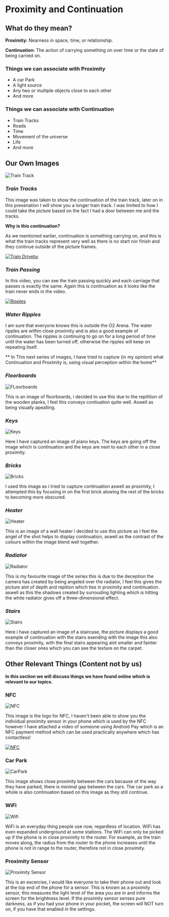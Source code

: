# Proximity and  Continuation

## What do they mean?
**Proximity:** Nearness in space, time, or relationship.

**Continuation:** The action of carrying something on over time or the state of being carried on.

### Things we can associate with Proximity
* A car Park
* A light source
* Any two or multiple objects close to each other
* And more

### Things we can associate with Continuation
* Train Tracks
* Roads
* Time
* Movement of the universe
* Life
* And more

## Our Own Images

![Train Track](https://github.com/EmptyRave/EyeBombing/blob/master/20161006_160052.jpg "Continuation")

### _Train Tracks_

This image was taken to show the continuation of the train track, later on in this presenation I will show you a longer train track. I was limited to how I could take the picture based on the fact I had a door between me and the tracks.

**Why is this continuation?**

As we mentioned earlier, continuation is something carrying on, and this is what the train tracks represent very well as there is no start nor finish and they continue outside of the picture frames.

[![Train Driveby](https://img.youtube.com/vi/f68Pd4uUcmM/0.jpg)](https://www.youtube.com/watch?v=f68Pd4uUcmM "Train Passing")

### _Train Passing_

In this video, you can see the train passing quickly and each carriage that passes is exactly the same. Again this is continuation as it looks like the train never ends in the video.

[![Ripples](https://img.youtube.com/vi/KcA8zmU4eiQ/0.jpg)](https://www.youtube.com/watch?v=KcA8zmU4eiQ "Ripples")

### _Water Ripples_

I am sure that everyone knows this is outside the O2 Arena. The water ripples are within close proximity and is also a good example of continuation. The ripples is continuing to go on for a long period of time until the water has been turned off, otherwise the ripples will keep on repeating itself.

** In This next series of images, I have tried to capture (in my opinion) what Continuation and Proximity is, using visual perception within the home**

### _Floorboards_

![FLoorboards](https://github.com/EmptyRave/EyeBombing/blob/master/IMG_20161008_180732.jpg "Tiles")

This is an image of floorboards, i decided to use this due to the repitition of the wooden planks, I feel this conveys contiuation quite well. Aswell as being visually apealling.

### _Keys_

![Keys](https://github.com/EmptyRave/EyeBombing/blob/master/IMG_20161008_181235.jpg "Keyboard")

Here I have captured an image of piano keys. The keys are going off the image which is continuation and the keys are next to each other in a close proximity.

### _Bricks_

![Bricks](https://github.com/EmptyRave/EyeBombing/blob/master/IMG_20161008_181429.jpg "Bricks")

I used this image as i tried to capture continuation aswell as proximity, I attempted this by focusing in on the first brick alowing the rest of the bricks to becoming more obscured.

### _Heater_

![Heater](https://github.com/EmptyRave/EyeBombing/blob/master/IMG_20161008_181601.jpg "Heaters")

This is an image of a wall heater i decided to use this picture as I feel the angel of the shot helps to display continuation, aswell as the contrast of the colours within the image blend well together.

### _Radiator_

![Radiator](https://github.com/EmptyRave/EyeBombing/blob/master/IMG_20161008_181959.jpg "Radiator")

This is my favourite image of the series this is due to the deception the camera has created by being angeled over the radiator, I feel this gives the picture alot of depth and repition which ties in proximity and continuation. aswell as this the shadows created by surrouding lighting which is hitting the white radiator gives off a three-dimensional effect.  

### _Stairs_

![Stairs](https://github.com/EmptyRave/EyeBombing/blob/master/IMG_20161008_181743.jpg "Stairs")

Here i have captured an image of a staircase, the picture displays a good example of continuation with the stairs exending with the image this also conveys proximity, with the final stairs appearing alot smaller and fainter than the closer ones which you can see the texture on the carpet.

## Other Relevant Things (Content not by us)

**In this section we will discuss things we have found online which is relevant to our topics.**

### NFC

![NFC](https://github.com/EmptyRave/EyeBombing/blob/master/NFC.jpg "NFC")

This image is the logo for NFC, I haven't been able to show you the individual proximity sensor in your phone which is used by the NFC however I have attached a video of someone using Android Pay which is an NFC payment method which can be used practically anywhere which has contactless!

[![NFC](https://img.youtube.com/vi/OkzGPV0aoV4/0.jpg)](https://www.youtube.com/watch?v=OkzGPV0aoV4 "NFC")

### Car Park

![CarPark](https://github.com/EmptyRave/EyeBombing/blob/master/CarPark.jpg "CarPark")

This image shows close proximity between the cars because of the way they have parked, there is minimal gap between the cars. The car park as a whole is also continuation based on this image as they still continue.

### WiFi

![Wifi](https://github.com/EmptyRave/EyeBombing/blob/master/Wifi.png "Wifi")

WiFi is an everyday thing people use now, regardless of location. WiFi has even expanded underground at some stations. The WiFi can only be picked up if the phone is in close proximity to the router. For example, as the train moves along, the radius from the router to the phone increases until the phone is not in range to the router, therefore not in close proximity.

### Proximity Sensor

![Proximity Sensor](https://github.com/EmptyRave/EyeBombing/blob/master/proximity.jpg "Proximity")

This is an excercise, I would like everyone to take their phone out and look at the top end of the phone for a sensor. This is known as a proximity sensor, this measures the light level of the area you are in and informs the screen for the brightness level. If the proximity sensor senses pure darkness, as if you had your phone in your pocket, the screen will NOT turn on, if you have that enabled in the settings.



